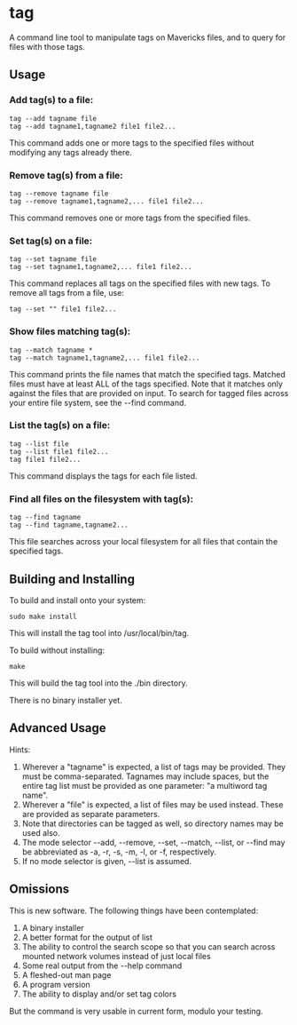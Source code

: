 tag
===
A command line tool to manipulate tags on Mavericks files, and to query for files with those tags.

Usage
---
### Add tag(s) to a file:

	tag --add tagname file
	tag --add tagname1,tagname2 file1 file2...
	
This command adds one or more tags to the specified files without modifying any tags already there.
	
### Remove tag(s) from a file:

	tag --remove tagname file
	tag --remove tagname1,tagname2,... file1 file2...
	
This command removes one or more tags from the specified files.
	
### Set tag(s) on a file:

	tag --set tagname file
	tag --set tagname1,tagname2,... file1 file2...

This command replaces all tags on the specified files with new tags. To remove all tags from a file, use:

	tag --set "" file1 file2...

### Show files matching tag(s):

	tag --match tagname *
	tag --match tagname1,tagname2,... file1 file2...
	
This command prints the file names that match the specified tags.  Matched files must have at least ALL of the tags specified. Note that it matches only against the files that are provided on input. To search for tagged files across your entire file system, see the --find command.
	
### List the tag(s) on a file:

	tag --list file
	tag --list file1 file2...
	tag file1 file2...
	
This command displays the tags for each file listed.
	
### Find all files on the filesystem with tag(s):

	tag --find tagname
	tag --find tagname,tagname2...
	
This file searches across your local filesystem for all files that contain the specified tags.
	
Building and Installing
---
To build and install onto your system:

	sudo make install
	
This will install the tag tool into /usr/local/bin/tag.

To build without installing:

	make
	
This will build the tag tool into the ./bin directory.

There is no binary installer yet.

Advanced Usage
----
Hints:

1. Wherever a "tagname" is expected, a list of tags may be provided. They must be comma-separated. Tagnames may include spaces, but the entire tag list must be provided as one parameter: "a multiword tag name".
2. Wherever a "file" is expected, a list of files may be used instead. These are provided as separate parameters.
3. Note that directories can be tagged as well, so directory names may be used also.
4. The mode selector --add, --remove, --set, --match, --list, or --find may be abbreviated as -a, -r, -s, -m, -l, or -f, respectively.
5. If no mode selector is given, --list is assumed.

Omissions
---
This is new software. The following things have been contemplated:

1. A binary installer
2. A better format for the output of list
3. The ability to control the search scope so that you can search across mounted network volumes instead of just local files
4. Some real output from the --help command
5. A fleshed-out man page
6. A program version
7. The ability to display and/or set tag colors

But the command is very usable in current form, modulo your testing.



